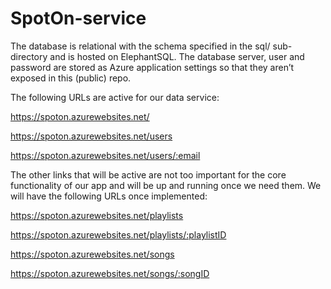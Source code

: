 # SpotOn-service

The database is relational with the schema specified in the sql/ sub-directory and is hosted on ElephantSQL. The database server, user and password are stored as Azure application settings so that they aren’t exposed in this (public) repo.

The following URLs are active for our data service:

https://spoton.azurewebsites.net/

https://spoton.azurewebsites.net/users

https://spoton.azurewebsites.net/users/:email

The other links that will be active are not too important for the core functionality of our app and will be up and running once we need them.
We will have the following URLs once implemented:

https://spoton.azurewebsites.net/playlists

https://spoton.azurewebsites.net/playlists/:playlistID

https://spoton.azurewebsites.net/songs

https://spoton.azurewebsites.net/songs/:songID
